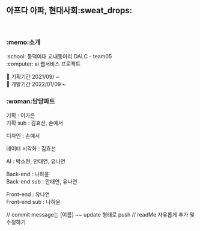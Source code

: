 <br>
<h2>아프다 아파, 현대사회:sweat_drops:</h2>

<br>
<h3>:memo:소개</h3>
:school: 동덕여대 교내동아리 DALC - team05 <br>
:computer: ai 웹서비스 프로젝트 <br>

:calendar: 기획기간 2021/09/ ~ <br>
:date: 개발기간 2022/01/09 ~ <br>

<h3>:woman:담당파트</h3>
기획 : 이가은 <br>
기획 sub : 김효선, 손예서 <br>

디자인 : 손예서 <br>

데이터 시각화 : 김효선 <br>

AI : 박소현, 안태연, 유나연 <br>

Back-end : 나하윤 <br>
Back-end sub : 안태연, 유나연 <br>

Front-end : 유나연 <br>
Front-end sub : 나하윤 <br>


// commit message는 [이름] ~~ update 형태로 push
// readMe 자유롭게 추가 및 수정하기
